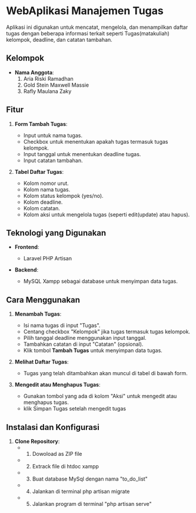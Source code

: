 # WebAplikasi Manajemen Tugas

Aplikasi ini digunakan untuk mencatat, mengelola, dan menampilkan daftar tugas dengan beberapa informasi terkait seperti  Tugas(matakuliah) kelompok, deadline, dan catatan tambahan.

## Kelompok

- **Nama Anggota**:
  1. Aria Riski Ramadhan
  2. Gold Stein Maxwell Massie
  3. Rafly Maulana Zaky



## Fitur

1. **Form Tambah Tugas**:
   - Input untuk nama tugas.
   - Checkbox untuk menentukan apakah tugas termasuk tugas kelompok.
   - Input tanggal untuk menentukan deadline tugas.
   - Input catatan tambahan.

2. **Tabel Daftar Tugas**:
   - Kolom nomor urut.
   - Kolom nama tugas.
   - Kolom status kelompok (yes/no).
   - Kolom deadline.
   - Kolom catatan.
   - Kolom aksi untuk mengelola tugas (seperti edit(update) atau hapus).

## Teknologi yang Digunakan

- **Frontend**:
  - Laravel PHP Artisan
  
- **Backend**:
  - MySQL Xampp sebagai database untuk menyimpan data tugas.

## Cara Menggunakan

1. **Menambah Tugas**:
   - Isi nama tugas di input "Tugas".
   - Centang checkbox "Kelompok" jika tugas termasuk tugas kelompok.
   - Pilih tanggal deadline menggunakan input tanggal.
   - Tambahkan catatan di input "Catatan" (opsional).
   - Klik tombol **Tambah Tugas** untuk menyimpan data tugas.

2. **Melihat Daftar Tugas**:
   - Tugas yang telah ditambahkan akan muncul di tabel di bawah form.

3. **Mengedit atau Menghapus Tugas**:
   - Gunakan tombol yang ada di kolom "Aksi" untuk mengedit atau menghapus tugas.
   - klik Simpan Tugas setelah mengedit tugas

## Instalasi dan Konfigurasi

1. **Clone Repository**:
   - 1. Dowoload as ZIP file
   - 2. Extrack file di htdoc xampp
   - 3. Buat database MySql dengan nama "to_do_list"
   - 4. Jalankan di terminal php artisan migrate
   - 5. Jalankan program di terminal "php artisan serve"
